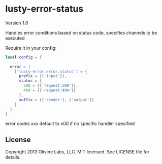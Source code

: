 lusty-error-status
==========

Version 1.0

Handles error conditions based on status code,
specifies channels to be executed

Require it in your config:

```lua
local config = {
  --...
  error = {
    ['lusty-error.error.status'] = {
      prefix = {{'input'}},
      status = {
        500 = {{'request:500'}},
        404 = {{'request:404'}}
      },
      suffix = {{'render'}, {'output'}}
    }
  }
}
```

error codes xxx default to x00 if no specific handler specified

License
-------
Copyright 2013 Olivine Labs, LLC. MIT licensed. See LICENSE file for details.
